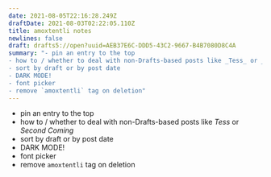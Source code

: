 ```yaml
---
date: 2021-08-05T22:16:28.249Z
draftDate: 2021-08-03T02:22:05.110Z
title: amoxtentli notes
newlines: false
draft: drafts5://open?uuid=AEB37E6C-DDD5-43C2-9667-B4B7080D8C4A
summary: "- pin an entry to the top
- how to / whether to deal with non-Drafts-based posts like _Tess_ or _Second Coming_
- sort by draft or by post date
- DARK MODE!
- font picker
- remove `amoxtentli` tag on deletion"
---
```



- pin an entry to the top
- how to / whether to deal with non-Drafts-based posts like _Tess_ or _Second Coming_
- sort by draft or by post date
- DARK MODE!
- font picker
- remove `amoxtentli` tag on deletion
